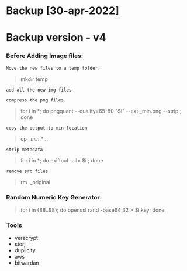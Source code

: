 # Backup [30-apr-2022]
# Backup version - v4


### Before Adding Image files:

`Move the new files to a temp folder.`

> mkdir temp

`add all the new img files`

`compress the png files`

> for i in *; do pngquant --quality=65-80 "$i" --ext _min.png --strip ; done

`copy the output to min location`
> cp *_min*.* ..

`strip metadata`
> for i in *; do exiftool -all= $i ; done

`remove src files`
> rm *.*_original

### Random Numeric Key Generator:

> for i in {88..98}; do openssl rand -base64 32 > $i.key; done


### Tools

- veracrypt
- storj
- duplicity
- aws
- bitwardan

